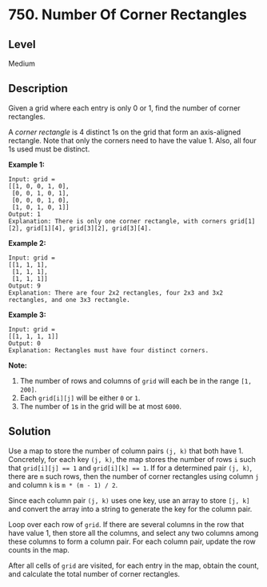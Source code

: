 # 750. Number Of Corner Rectangles
## Level
Medium

## Description
Given a grid where each entry is only 0 or 1, find the number of corner rectangles.

A *corner rectangle* is 4 distinct 1s on the grid that form an axis-aligned rectangle. Note that only the corners need to have the value 1. Also, all four 1s used must be distinct.

**Example 1:**
```
Input: grid = 
[[1, 0, 0, 1, 0],
 [0, 0, 1, 0, 1],
 [0, 0, 0, 1, 0],
 [1, 0, 1, 0, 1]]
Output: 1
Explanation: There is only one corner rectangle, with corners grid[1][2], grid[1][4], grid[3][2], grid[3][4].
```
**Example 2:**
```
Input: grid = 
[[1, 1, 1],
 [1, 1, 1],
 [1, 1, 1]]
Output: 9
Explanation: There are four 2x2 rectangles, four 2x3 and 3x2 rectangles, and one 3x3 rectangle.
```
**Example 3:**
```
Input: grid = 
[[1, 1, 1, 1]]
Output: 0
Explanation: Rectangles must have four distinct corners.
```

**Note:**

1. The number of rows and columns of `grid` will each be in the range `[1, 200]`.
2. Each `grid[i][j]` will be either `0` or `1`.
3. The number of `1`s in the grid will be at most `6000`.

## Solution
Use a map to store the number of column pairs `(j, k)` that both have 1. Concretely, for each key `(j, k)`, the map stores the number of rows `i` such that `grid[i][j] == 1` and `grid[i][k] == 1`. If for a determined pair `(j, k)`, there are `m` such rows, then the number of corner rectangles using column `j` and column `k` is `m * (m - 1) / 2`.

Since each column pair `(j, k)` uses one key, use an array to store `[j, k]` and convert the array into a string to generate the key for the column pair.

Loop over each row of `grid`. If there are several columns in the row that have value 1, then store all the columns, and select any two columns among these columns to form a column pair. For each column pair, update the row counts in the map.

After all cells of `grid` are visited, for each entry in the map, obtain the count, and calculate the total number of corner rectangles.
